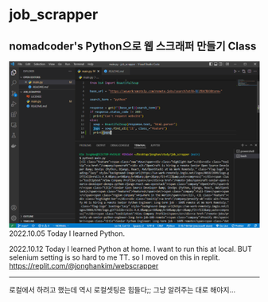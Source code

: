 # job_scrapper
## nomadcoder's Python으로 웹 스크래퍼 만들기 Class

![screenshot_image](./screenshot.png)
2022.10.05
Today I learned Python.

2022.10.12
Today I learned Python at home.
I want to run this at local. BUT selenium setting is so hard to me TT.
so I moved on this in replit.
https://replit.com/@jonghankim/webscrapper

----
로컬에서 하려고 했는데 역시 로컬셋팅은 힘들다;; 그냥 알려주는 대로 해야지...

